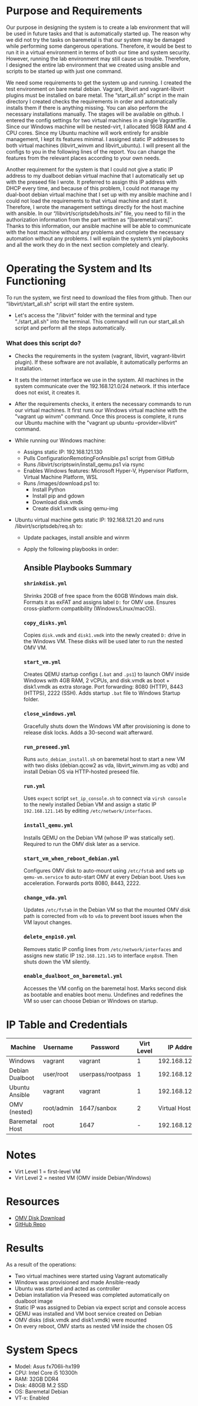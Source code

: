 # Purpose and Requirements

Our purpose in designing the system is to create a lab environment that will be used in future tasks and that is automatically started up. The reason why we did not try the tasks on baremetal is that our system may be damaged while performing some dangerous operations. Therefore, it would be best to run it in a virtual environment in terms of both our time and system security. However, running the lab environment may still cause us trouble. Therefore, I designed the entire lab environment that we created using ansible and scripts to be started up with just one command.

We need some requirements to get the system up and running. I created the test environment on bare metal debian. Vagrant, libvirt and vagrant-libvirt plugins must be installed on bare metal. The “start_all.sh” script in the main directory I created checks the requirements in order and automatically installs them if there is anything missing. You can also perform the necessary installations manually. The stages will be available on github. I entered the config settings for two virtual machines in a single Vagrantfile. Since our Windows machine will be nested-virt, I allocated 16GB RAM and 4 CPU cores. Since my Ubuntu machine will work entirely for ansible management, I kept its features minimal. I assigned static IP addresses to both virtual machines (libvirt_winvm and libvirt_ubuntu). I will present all the configs to you in the following lines of the report. You can change the features from the relevant places according to your own needs.

Another requirement for the system is that I could not give a static IP address to my dualboot debian virtual machine that I automatically set up with the preseed file I wrote. It preferred to assign this IP address with DHCP every time, and because of this problem, I could not manage my dual-boot debian virtual machine that I set up with my ansible machine and I could not load the requirements to that virtual machine and start it. Therefore, I wrote the management settings directly for the host machine with ansible. In our “/libvirt/scriptsdeb/hosts.ini” file, you need to fill in the authorization information from the part written as “[baremetal:vars]”. Thanks to this information, our ansible machine will be able to communicate with the host machine without any problems and complete the necessary automation without any problems. I will explain the system’s yml playbooks and all the work they do in the next section completely and clearly.

# Operating the System and Its Functioning

To run the system, we first need to download the files from github. Then our “libvirt/start_all.sh” script will start the entire system.

- Let's access the "/libvirt" folder with the terminal and type "./start_all.sh" into the terminal. This command will run our start_all.sh script and perform all the steps automatically.

### What does this script do?

- Checks the requirements in the system (vagrant, libvirt, vagrant-libvirt plugin). If these software are not available, it automatically performs an installation.
- It sets the internet interface we use in the system. All machines in the system communicate over the 192.168.121.0/24 network. If this interface does not exist, it creates it.
- After the requirements checks, it enters the necessary commands to run our virtual machines. It first runs our Windows virtual machine with the "vagrant up winvm" command. Once this process is complete, it runs our Ubuntu machine with the "vagrant up ubuntu –provider=libvirt" command.
- While running our Windows machine:
  - Assigns static IP: 192.168.121.130
  - Pulls ConfigurationRemotingForAnsible.ps1 script from GitHub
  - Runs /libvirt/scriptswin/install_qemu.ps1 via rsync
  - Enables Windows features: Microsoft Hyper-V, Hypervisor Platform, Virtual Machine Platform, WSL
  - Runs /images/download.ps1 to:
    - Install Python
    - Install pip and gdown
    - Download disk.vmdk
    - Create disk1.vmdk using qemu-img

- Ubuntu virtual machine gets static IP: 192.168.121.20 and runs /libvirt/scriptsdeb/req.sh to:
  - Update packages, install ansible and winrm
  - Apply the following playbooks in order:
    ## Ansible Playbooks Summary

      ### `shrinkdisk.yml`
      Shrinks 20GB of free space from the 60GB Windows main disk. Formats it as exFAT and assigns label `D:` for OMV use. Ensures cross-platform compatibility (Windows/Linux/macOS).
      
      ### `copy_disks.yml`
      Copies `disk.vmdk` and `disk1.vmdk` into the newly created `D:` drive in the Windows VM. These disks will be used later to run the nested OMV VM.
      
      ### `start_vm.yml`
      Creates QEMU startup configs (`.bat` and `.ps1`) to launch OMV inside Windows with 4GB RAM, 2 vCPUs, and disk.vmdk as boot + disk1.vmdk as extra storage. Port forwarding: 8080 (HTTP), 8443 (HTTPS), 2222 (SSH). Adds startup `.bat` file to Windows Startup folder.
      
      ### `close_windows.yml`
      Gracefully shuts down the Windows VM after provisioning is done to release disk locks. Adds a 30-second wait afterward.
      
      ### `run_preseed.yml`
      Runs `auto_debian_install.sh` on baremetal host to start a new VM with two disks (debian.qcow2 as vda, libvirt_winvm.img as vdb) and install Debian OS via HTTP-hosted preseed file.
      
      ### `run.yml`
      Uses `expect` script `set_ip_console.sh` to connect via `virsh console` to the newly installed Debian VM and assign a static IP `192.168.121.145` by editing `/etc/network/interfaces`.
      
      ### `install_qemu.yml`
      Installs QEMU on the Debian VM (whose IP was statically set). Required to run the OMV disk later as a service.
      
      ### `start_vm_when_reboot_debian.yml`
      Configures OMV disk to auto-mount using `/etc/fstab` and sets up `qemu-vm.service` to auto-start OMV at every Debian boot. Uses `kvm` acceleration. Forwards ports 8080, 8443, 2222.
      
      ### `change_vda.yml`
      Updates `/etc/fstab` in the Debian VM so that the mounted OMV disk path is corrected from `vdb` to `vda` to prevent boot issues when the VM layout changes.
      
      ### `delete_enp1s0.yml`
      Removes static IP config lines from `/etc/network/interfaces` and assigns new static IP `192.168.121.145` to interface `enp8s0`. Then shuts down the VM silently.
      
      ### `enable_dualboot_on_baremetal.yml`
      Accesses the VM config on the baremetal host. Marks second disk as bootable and enables boot menu. Undefines and redefines the VM so user can choose Debian or Windows on startup.
      

# IP Table and Credentials

| Machine          | Username        | Password      | Virt Level | IP Address       |
|------------------|------------------|---------------|------------|------------------|
| Windows          | vagrant          | vagrant       | 1          | 192.168.121.130  |
| Debian Dualboot  | user/root        | userpass/rootpass | 1          | 192.168.121.145  |
| Ubuntu Ansible   | vagrant          | vagrant       | 1          | 192.168.121.20   |
| OMV (nested)     | root/admin       | 1647/sanbox   | 2          | Virtual Host IP  |
| Baremetal Host   | root             | 1647          | -          | 192.168.121.1    |

# Notes

- Virt Level 1 = first-level VM
- Virt Level 2 = nested VM (OMV inside Debian/Windows)

# Resources

- [OMV Disk Download](#)
- [GitHub Repo](#)

# Results

As a result of the operations:
- Two virtual machines were started using Vagrant automatically
- Windows was provisioned and made Ansible-ready
- Ubuntu was started and acted as controller
- Debian installation via Preseed was completed automatically on dualboot image
- Static IP was assigned to Debian via expect script and console access
- QEMU was installed and VM boot service created on Debian
- OMV disks (disk.vmdk and disk1.vmdk) were mounted
- On every reboot, OMV starts as nested VM inside the chosen OS

# System Specs

- Model: Asus fx706li-hx199
- CPU: Intel Core i5 10300h
- RAM: 32GB DDR4
- Disk: 480GB M.2 SSD
- OS: Baremetal Debian
- VT-x: Enabled
